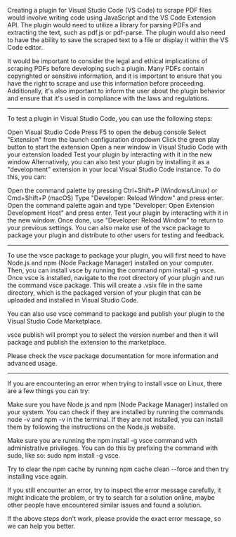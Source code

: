 Creating a plugin for Visual Studio Code (VS Code) to scrape PDF files would involve writing code using JavaScript and the VS Code Extension API. The plugin would need to utilize a library for parsing PDFs and extracting the text, such as pdf.js or pdf-parse. The plugin would also need to have the ability to save the scraped text to a file or display it within the VS Code editor.

It would be important to consider the legal and ethical implications of scraping PDFs before developing such a plugin. Many PDFs contain copyrighted or sensitive information, and it is important to ensure that you have the right to scrape and use this information before proceeding. Additionally, it's also important to inform the user about the plugin behavior and ensure that it's used in compliance with the laws and regulations.



---------------------------------------------

To test a plugin in Visual Studio Code, you can use the following steps:

Open Visual Studio Code
Press F5 to open the debug console
Select "Extension" from the launch configuration dropdown
Click the green play button to start the extension
Open a new window in Visual Studio Code with your extension loaded
Test your plugin by interacting with it in the new window
Alternatively, you can also test your plugin by installing it as a "development" extension in your local Visual Studio Code instance. To do this, you can:

Open the command palette by pressing Ctrl+Shift+P (Windows/Linux) or Cmd+Shift+P (macOS)
Type "Developer: Reload Window" and press enter.
Open the command palette again and type "Developer: Open Extension Development Host" and press enter.
Test your plugin by interacting with it in the new window.
Once done, use "Developer: Reload Window" to return to your previous settings.
You can also make use of the vsce package to package your plugin and distribute to other users for testing and feedback.

-----------------------------------------------------

To use the vsce package to package your plugin, you will first need to have Node.js and npm (Node Package Manager) installed on your computer. Then, you can install vsce by running the command npm install -g vsce. Once vsce is installed, navigate to the root directory of your plugin and run the command vsce package. This will create a .vsix file in the same directory, which is the packaged version of your plugin that can be uploaded and installed in Visual Studio Code.

You can also use vsce command to package and publish your plugin to the Visual Studio Code Marketplace.

vsce publish will prompt you to select the version number and then it will package and publish the extension to the marketplace.

Please check the vsce package documentation for more information and advanced usage.

------------------------------------------
If you are encountering an error when trying to install vsce on Linux, there are a few things you can try:

Make sure you have Node.js and npm (Node Package Manager) installed on your system. You can check if they are installed by running the commands node -v and npm -v in the terminal. If they are not installed, you can install them by following the instructions on the Node.js website.

Make sure you are running the npm install -g vsce command with administrative privileges. You can do this by prefixing the command with sudo, like so: sudo npm install -g vsce.

Try to clear the npm cache by running npm cache clean --force and then try installing vsce again.

If you still encounter an error, try to inspect the error message carefully, it might indicate the problem, or try to search for a solution online, maybe other people have encountered similar issues and found a solution.

If the above steps don't work, please provide the exact error message, so we can help you better.





